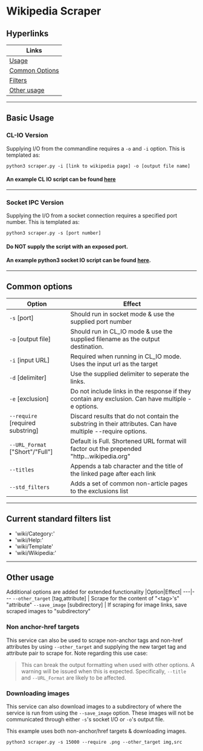 # Wikipedia Scraper
## Hyperlinks
|Links|
---|
[Usage](#basic-usage)|
[Common Options](#Common-options)|
[Filters](#current-standard-filters-list)|
[Other usage](#Other-usage)|
---
## Basic Usage

### CL-IO Version
 Supplying I/O from the commandline requires a `-o` and `-i` option. This is templated as:
```
python3 scraper.py -i [link to wikipedia page] -o [output file name]
```
#### An example CL IO script can be found [here](cltest.sh)
---
### Socket IPC Version
Supplying the I/O from a socket connection requires a specified port number. This is templated as:
```
python3 scraper.py -s [port number]
```
#### Do NOT supply the script with an exposed port.
#### An example python3 socket IO script can be found [here](sockettest.py).
---
## Common options
|Option|Effect|
---|---
`-s` [port] | Should run in socket mode & use the supplied port number
`-o` [output file] | Should run in CL_IO mode & use the supplied filename as the output destination.
`-i` [input URL] | Required when running in CL_IO mode. Uses the input url as the target
`-d` [delimiter] | Use the supplied delimiter to seperate the links.
`-e` [exclusion] | Do not include links in the response if they contain any exclusion. Can have multiple -e options.
`--require` [required substring] | Discard results that do not contain the substring in their attributes. Can have multiple --require options.
`--URL_Format` ["Short"/"Full"] | Default is Full. Shortened URL format will factor out the prepended "http...wikipedia.org"
`--titles` | Appends a tab character and the title of the linked page after each link
`--std_filters` | Adds a set of common non-article pages to the exclusions list

---
## Current standard filters list
* 'wiki/Category:'
* 'wiki/Help:'
* 'wiki/Template'
* 'wiki/Wikipedia:'
---
## Other usage
Additional options are added for extended functionality
|Option|Effect|
---|---
`--other_target` [tag,attribute] | Scrape for the content of "\<tag>'s" "attribute"
`--save_image` [subdirectory] | If scraping for image links, save scraped images to "subdirectory"
### Non anchor-href targets
This service can also be used to scrape non-anchor tags and non-href attributes by using `--other_target` and supplying the new target tag and attribute pair to scrape for. Note regarding this use case:
> This can break the output formatting when used with other options. A warning will be issued when this is expected. Specifically, `--title` and `--URL_Format` are likely to be affected.
### Downloading images
This service can also download images to a subdirectory of where the service is run from using the `--save_image` option. These images will not be communicated through either `-s`'s socket I/O or `-o`'s output file.

This example uses both non-anchor/href targets & downloading images. 
```
python3 scraper.py -s 15000 --require .png --other_target img,src
```
